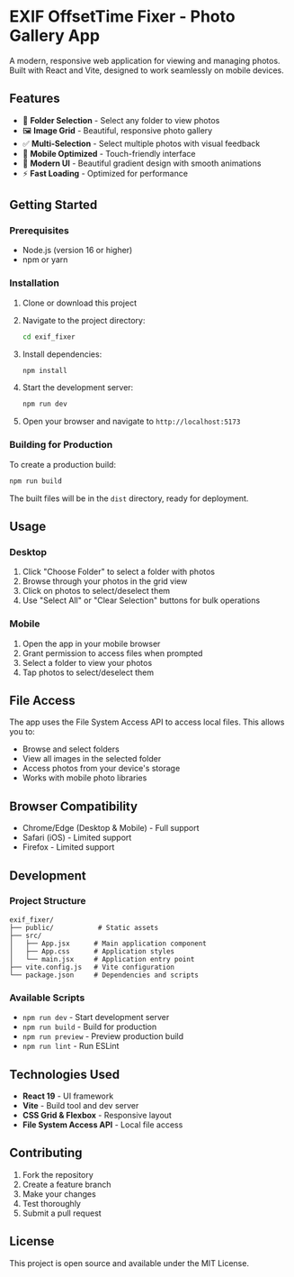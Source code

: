 # EXIF OffsetTime Fixer - Photo Gallery App

A modern, responsive web application for viewing and managing photos. Built with React and Vite, designed to work seamlessly on mobile devices.

## Features

- 📁 **Folder Selection** - Select any folder to view photos
- 🖼️ **Image Grid** - Beautiful, responsive photo gallery
- ✅ **Multi-Selection** - Select multiple photos with visual feedback
- 📱 **Mobile Optimized** - Touch-friendly interface
- 🎨 **Modern UI** - Beautiful gradient design with smooth animations
- ⚡ **Fast Loading** - Optimized for performance

## Getting Started

### Prerequisites

- Node.js (version 16 or higher)
- npm or yarn

### Installation

1. Clone or download this project
2. Navigate to the project directory:
   ```bash
   cd exif_fixer
   ```

3. Install dependencies:
   ```bash
   npm install
   ```

4. Start the development server:
   ```bash
   npm run dev
   ```

5. Open your browser and navigate to `http://localhost:5173`

### Building for Production

To create a production build:

```bash
npm run build
```

The built files will be in the `dist` directory, ready for deployment.

## Usage

### Desktop
1. Click "Choose Folder" to select a folder with photos
2. Browse through your photos in the grid view
3. Click on photos to select/deselect them
4. Use "Select All" or "Clear Selection" buttons for bulk operations

### Mobile
1. Open the app in your mobile browser
2. Grant permission to access files when prompted
3. Select a folder to view your photos
4. Tap photos to select/deselect them

## File Access

The app uses the File System Access API to access local files. This allows you to:

- Browse and select folders
- View all images in the selected folder
- Access photos from your device's storage
- Works with mobile photo libraries

## Browser Compatibility

- Chrome/Edge (Desktop & Mobile) - Full support
- Safari (iOS) - Limited support
- Firefox - Limited support

## Development

### Project Structure

```
exif_fixer/
├── public/           # Static assets
├── src/
│   ├── App.jsx      # Main application component
│   ├── App.css      # Application styles
│   └── main.jsx     # Application entry point
├── vite.config.js   # Vite configuration
└── package.json     # Dependencies and scripts
```

### Available Scripts

- `npm run dev` - Start development server
- `npm run build` - Build for production
- `npm run preview` - Preview production build
- `npm run lint` - Run ESLint

## Technologies Used

- **React 19** - UI framework
- **Vite** - Build tool and dev server
- **CSS Grid & Flexbox** - Responsive layout
- **File System Access API** - Local file access

## Contributing

1. Fork the repository
2. Create a feature branch
3. Make your changes
4. Test thoroughly
5. Submit a pull request

## License

This project is open source and available under the MIT License.
